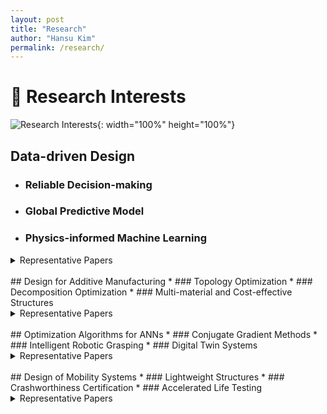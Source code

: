 ```yaml
---
layout: post
title: "Research"
author: "Hansu Kim"
permalink: /research/
---
```


# 🌟 Research Interests   
![Research Interests](https://github.com/user-attachments/assets/5bf2bcba-a5f9-4b17-abda-b9add96ff099){: width="100%" height="100%"}   
   
## Data-driven Design   
* ### Reliable Decision-making   
* ### Global Predictive Model   
* ### Physics-informed Machine Learning   
   
<details>
   <summary> Representative Papers</summary>
   <ul>
      <li>
         Kim H, Lee TH* (2022) Design-target-based optimization using input variable selection and penalty-Lagrange multiplier for high-dimensional design problems. <em>Structural and Multidisciplinary Optimization</em> 65:258. <a href="https://doi.org/10.1007/s00158-022-03356-0" target="_blank">[Link]</a>
      </li>
      <li>
         Kim H, Lee TH* (2021) A robust elastic net via bootstrap method under sampling uncertainty for significance analysis of high-dimensional design problems. <em>Knowledge-Based Systems</em> 225:107117. <a href="https://doi.org/10.1016/j.knosys.2021.107117" target="_blank">[Link]</a>   
      </li>
   </ul>
</details>   
   
<br/>   
## Design for Additive Manufacturing   
* ### Topology Optimization   
* ### Decomposition Optimization
* ### Multi-material and Cost-effective Structures   
   
<details>
   <summary> Representative Papers</summary>
   <ul>
      <li>
         Kim H, Kim IY* (2024) 3D decomposition optimization of topology-optimized structures considering a build volume constraint for additive manufacturing. <em>Computer Methods in Applied Mechanics and Engineering</em> 432:117357. <a href="https://doi.org/10.1016/j.cma.2024.117357" target="_blank">[Link]</a>
      </li>
      <li>
         Kim H, Crispo L, Patel A, Galley N, Yeon SM, Son Y, Kim IY* (2024) Design of a metal additive manufactured aircraft seat leg using topology optimization and part decomposition. <em>Rapid Prototyping Journal</em> 30(5):947–969. <a href="https://doi.org/10.1108/RPJ-11-2023-0400" target="_blank">[Link]</a>
      </li>
   </ul>
</details>   
   
<br/>   
## Optimization Algorithms for ANNs   
* ### Conjugate Gradient Methods   
* ### Intelligent Robotic Grasping   
* ### Digital Twin Systems   
   
<details>
   <summary> Representative Papers</summary>
   <ul>
      <li>
         Kim H, Wang C, Byun H, Hu W,* Kim S, Jiao Q, Lee TH* (2023) Variable three-term conjugate gradient method for training artificial neural networks. <em>Neural Networks</em> 159:125–136. <a href="https://doi.org/10.1016/j.neunet.2022.12.001" target="_blank">[Link]</a>   
      </li>
   </ul>
</details>   
   
<br/>   
## Design of Mobility Systems
* ### Lightweight Structures   
* ### Crashworthiness Certification   
* ### Accelerated Life Testing
      
<details>
   <summary> Representative Papers</summary>
   <ul>
      <li>
         Kim H, Crispo L, Patel A, Galley N, Yeon SM, Son Y, Kim IY* (2024) Design of a metal additive manufactured aircraft seat leg using topology optimization and part decomposition. <em>Rapid Prototyping Journal</em> 30(5):947–969. <a href="https://doi.org/10.1108/RPJ-11-2023-0400" target="_blank">[Link]</a>
      </li>
      <li>
         Ha DH, Kim H,* Lee TH* (2022) Scenario-based multidisciplinary optimization for a new accelerated life testing of electric traction motor and inverter system. <em>Structural and Multidisciplinary Optimization</em> 65:353. <a href="https://doi.org/10.1007/s00158-022-03374-y" target="_blank">[Link]</a>
      </li>
   </ul>
</details>   
